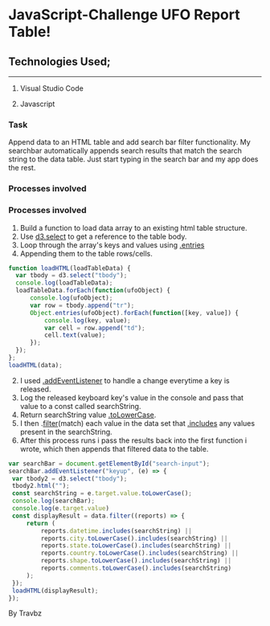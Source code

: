 # JavaScript-Challenge UFO Report Table!



## Technologies Used;
---------------------

1. Visual Studio Code

2. Javascript

### Task
Append data to an HTML table and add search bar filter functionality.  My searchbar automatically appends search results that match the search string to the data table. Just start typing in the search bar and my app does the rest.


### Processes involved
### Processes involved

1. Build a function to load data array to an existing html table structure.
2. Use [d3.select](https://www.geeksforgeeks.org/d3-js-d3-select-function/) to get a reference to the table body.
3. Loop through the array's keys and values using [.entries](https://developer.mozilla.org/en-US/docs/Web/JavaScript/Reference/Global_Objects/Array/entries)
4. Appending them to the table rows/cells.
```javascript
function loadHTML(loadTableData) {
  var tbody = d3.select("tbody");
  console.log(loadTableData);
  loadTableData.forEach(function(ufoObject) {
      console.log(ufoObject);
      var row = tbody.append("tr");
      Object.entries(ufoObject).forEach(function([key, value]) {
          console.log(key, value);
          var cell = row.append("td");
          cell.text(value);
      });
  });
};
loadHTML(data);
```
2. I used [.addEventListener](https://developer.mozilla.org/en-US/docs/Web/API/EventTarget/addEventListener) to handle a change everytime a key is released.
3. Log the released keyboard key's value in the console and pass that value to a const called searchString.
4. Return searchString value [.toLowerCase](https://developer.mozilla.org/en-US/docs/Web/JavaScript/Reference/Global_Objects/String/toLowerCase).
5. I then .[filter](https://developer.mozilla.org/en-US/docs/Web/JavaScript/Reference/Global_Objects/String/toLowerCase)(match) each value in the data set that [.includes](https://developer.mozilla.org/en-US/docs/Web/JavaScript/Reference/Global_Objects/Array/includes) any values present in the searchString.
6.  After this process runs i pass the results back into the first function i wrote, which then appends that filtered data to the table.
 ```javascript
var searchBar = document.getElementById("search-input");
searchBar.addEventListener("keyup", (e) => {
  var tbody2 = d3.select("tbody");
  tbody2.html("");
  const searchString = e.target.value.toLowerCase();
  console.log(searchBar);
  console.log(e.target.value)
  const displayResult = data.filter((reports) => {
      return (
          reports.datetime.includes(searchString) ||
          reports.city.toLowerCase().includes(searchString) ||
          reports.state.toLowerCase().includes(searchString) ||
          reports.country.toLowerCase().includes(searchString) ||
          reports.shape.toLowerCase().includes(searchString) ||
          reports.comments.toLowerCase().includes(searchString)
      );
  });
  loadHTML(displayResult);
});
```
By Travbz
